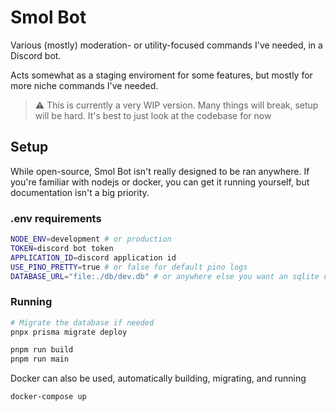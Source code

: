 # Smol Bot

Various (mostly) moderation- or utility-focused commands I've needed, in a Discord bot.

Acts somewhat as a staging enviroment for some features, but mostly for more niche commands I've needed.

> ⚠️ This is currently a very WIP version. Many things will break, setup will be hard. It's best to just look at the codebase for now

## Setup

While open-source, Smol Bot isn't really designed to be ran anywhere. If you're familiar with nodejs or docker, you can get it running yourself, but documentation isn't a big priority.

### .env requirements
```sh
NODE_ENV=development # or production
TOKEN=discord bot token
APPLICATION_ID=discord application id
USE_PINO_PRETTY=true # or false for default pino logs
DATABASE_URL="file:./db/dev.db" # or anywhere else you want an sqlite db to be
```

### Running

```sh
# Migrate the database if needed
pnpx prisma migrate deploy
```

```sh
pnpm run build
pnpm run main
```

Docker can also be used, automatically building, migrating, and running
```sh
docker-compose up
```
